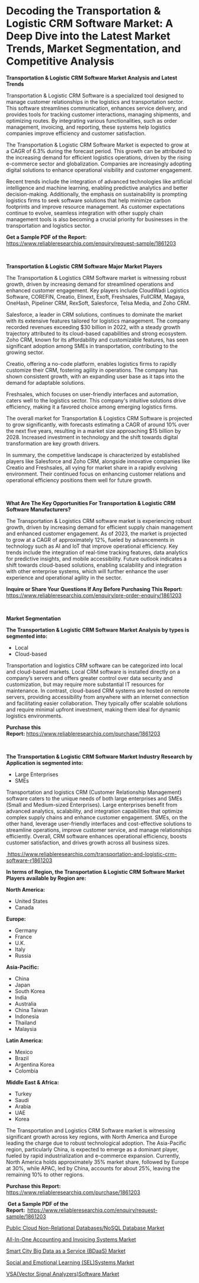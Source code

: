 <p><h1>Decoding the Transportation & Logistic CRM Software Market: A Deep Dive into the Latest Market Trends, Market Segmentation, and Competitive Analysis</h1></p><p><strong>Transportation & Logistic CRM Software Market Analysis and Latest Trends</strong></p>
<p><p>Transportation & Logistic CRM Software is a specialized tool designed to manage customer relationships in the logistics and transportation sector. This software streamlines communication, enhances service delivery, and provides tools for tracking customer interactions, managing shipments, and optimizing routes. By integrating various functionalities, such as order management, invoicing, and reporting, these systems help logistics companies improve efficiency and customer satisfaction.</p><p>The Transportation & Logistic CRM Software Market is expected to grow at a CAGR of 6.3% during the forecast period. This growth can be attributed to the increasing demand for efficient logistics operations, driven by the rising e-commerce sector and globalization. Companies are increasingly adopting digital solutions to enhance operational visibility and customer engagement. </p><p>Recent trends include the integration of advanced technologies like artificial intelligence and machine learning, enabling predictive analytics and better decision-making. Additionally, the emphasis on sustainability is prompting logistics firms to seek software solutions that help minimize carbon footprints and improve resource management. As customer expectations continue to evolve, seamless integration with other supply chain management tools is also becoming a crucial priority for businesses in the transportation and logistics sector.</p></p>
<p><strong>Get a Sample PDF of the Report:&nbsp;</strong> <a href="https://www.reliableresearchiq.com/enquiry/request-sample/1861203?utm_campaign=1087&utm_medium=2&utm_source=Github&utm_content=ia&utm_term=11032025&utm_id=transportation-logistic-crm-software">https://www.reliableresearchiq.com/enquiry/request-sample/1861203</a></p>
<p>&nbsp;</p>
<p><strong>Transportation & Logistic CRM Software Major Market Players</strong></p>
<p><p>The Transportation & Logistics CRM Software market is witnessing robust growth, driven by increasing demand for streamlined operations and enhanced customer engagement. Key players include CloudWadi Logistics Software, COREFIN, Creatio, Elinext, Exoft, Freshsales, FullCRM, Magaya, OneHash, Pipeliner CRM, RexSoft, Salesforce, Telsa Media, and Zoho CRM.</p><p>Salesforce, a leader in CRM solutions, continues to dominate the market with its extensive features tailored for logistics management. The company recorded revenues exceeding $30 billion in 2022, with a steady growth trajectory attributed to its cloud-based capabilities and strong ecosystem. Zoho CRM, known for its affordability and customizable features, has seen significant adoption among SMEs in transportation, contributing to the growing sector.</p><p>Creatio, offering a no-code platform, enables logistics firms to rapidly customize their CRM, fostering agility in operations. The company has shown consistent growth, with an expanding user base as it taps into the demand for adaptable solutions.</p><p>Freshsales, which focuses on user-friendly interfaces and automation, caters well to the logistics sector. This company's intuitive solutions drive efficiency, making it a favored choice among emerging logistics firms.</p><p>The overall market for Transportation & Logistics CRM Software is projected to grow significantly, with forecasts estimating a CAGR of around 10% over the next five years, resulting in a market size approaching $15 billion by 2028. Increased investment in technology and the shift towards digital transformation are key growth drivers.</p><p>In summary, the competitive landscape is characterized by established players like Salesforce and Zoho CRM, alongside innovative companies like Creatio and Freshsales, all vying for market share in a rapidly evolving environment. Their continued focus on enhancing customer relations and operational efficiency positions them well for future growth.</p></p>
<p>&nbsp;</p>
<p><strong>What Are The Key Opportunities For Transportation & Logistic CRM Software Manufacturers?</strong></p>
<p><p>The Transportation & Logistics CRM software market is experiencing robust growth, driven by increasing demand for efficient supply chain management and enhanced customer engagement. As of 2023, the market is projected to grow at a CAGR of approximately 12%, fueled by advancements in technology such as AI and IoT that improve operational efficiency. Key trends include the integration of real-time tracking features, data analytics for predictive insights, and mobile accessibility. Future outlook indicates a shift towards cloud-based solutions, enabling scalability and integration with other enterprise systems, which will further enhance the user experience and operational agility in the sector.</p></p>
<p><strong>Inquire or Share Your Questions If Any Before Purchasing This Report:</strong> <a href="https://www.reliableresearchiq.com/enquiry/pre-order-enquiry/1861203?utm_campaign=1087&utm_medium=2&utm_source=Github&utm_content=ia&utm_term=11032025&utm_id=transportation-logistic-crm-software">https://www.reliableresearchiq.com/enquiry/pre-order-enquiry/1861203</a></p>
<p>&nbsp;</p>
<p><strong>Market Segmentation</strong></p>
<p><strong>The Transportation & Logistic CRM Software Market Analysis by types is segmented into:</strong></p>
<p><ul><li>Local</li><li>Cloud-based</li></ul></p>
<p><p>Transportation and logistics CRM software can be categorized into local and cloud-based markets. Local CRM software is installed directly on a company’s servers and offers greater control over data security and customization, but may require more substantial IT resources for maintenance. In contrast, cloud-based CRM systems are hosted on remote servers, providing accessibility from anywhere with an internet connection and facilitating easier collaboration. They typically offer scalable solutions and require minimal upfront investment, making them ideal for dynamic logistics environments.</p></p>
<p><strong>Purchase this Report:&nbsp;</strong><a href="https://www.reliableresearchiq.com/purchase/1861203?utm_campaign=1087&utm_medium=2&utm_source=Github&utm_content=ia&utm_term=11032025&utm_id=transportation-logistic-crm-software">https://www.reliableresearchiq.com/purchase/1861203</a></p>
<p>&nbsp;</p>
<p><strong>The Transportation & Logistic CRM Software Market Industry Research by Application is segmented into:</strong></p>
<p><ul><li>Large Enterprises</li><li>SMEs</li></ul></p>
<p><p>Transportation and logistics CRM (Customer Relationship Management) software caters to the unique needs of both large enterprises and SMEs (Small and Medium-sized Enterprises). Large enterprises benefit from advanced analytics, scalability, and integration capabilities that optimize complex supply chains and enhance customer engagement. SMEs, on the other hand, leverage user-friendly interfaces and cost-effective solutions to streamline operations, improve customer service, and manage relationships efficiently. Overall, CRM software enhances operational efficiency, boosts customer satisfaction, and drives growth across all business sizes.</p></p>
<p><a href="https://www.reliableresearchiq.com/transportation-and-logistic-crm-software-r1861203?utm_campaign=1087&utm_medium=2&utm_source=Github&utm_content=ia&utm_term=11032025&utm_id=transportation-logistic-crm-software">&nbsp;https://www.reliableresearchiq.com/transportation-and-logistic-crm-software-r1861203</a></p>
<p><strong>In terms of Region, the Transportation & Logistic CRM Software Market Players available by Region are:</strong></p>
<p>
    <p> <strong> North America: </strong>
        <ul>
            <li>United States</li>
            <li>Canada</li>
        </ul>
        </p> 
    <p> <strong> Europe: </strong>
        <ul>
            <li>Germany</li>
            <li>France</li>
            <li>U.K.</li>
            <li>Italy</li>
            <li>Russia</li>
        </ul>
        </p> 
    <p> <strong> Asia-Pacific: </strong>
        <ul>
            <li>China</li>
            <li>Japan</li>
            <li>South Korea</li>
            <li>India</li>
            <li>Australia</li>
            <li>China Taiwan</li>
            <li>Indonesia</li>
            <li>Thailand</li>
            <li>Malaysia</li>
        </ul>
        </p> 
    <p> <strong> Latin America: </strong>
        <ul>
            <li>Mexico</li>
            <li>Brazil</li>
            <li>Argentina Korea</li>
            <li>Colombia</li>
        </ul>
        </p> 
    <p> <strong> Middle East & Africa: </strong>
        <ul>
            <li>Turkey</li>
            <li>Saudi</li>
            <li>Arabia</li>
            <li>UAE</li>
            <li>Korea</li>
        </ul>
    </p>
    </p>
<p><p>The Transportation and Logistics CRM Software market is witnessing significant growth across key regions, with North America and Europe leading the charge due to robust technological adoption. The Asia-Pacific region, particularly China, is expected to emerge as a dominant player, fueled by rapid industrialization and e-commerce expansion. Currently, North America holds approximately 35% market share, followed by Europe at 30%, while APAC, led by China, accounts for about 25%, leaving the remaining 10% to other regions.</p></p>
<p><strong>Purchase this Report: </strong><a href="https://www.reliableresearchiq.com/purchase/1861203?utm_campaign=1087&utm_medium=2&utm_source=Github&utm_content=ia&utm_term=11032025&utm_id=transportation-logistic-crm-software">https://www.reliableresearchiq.com/purchase/1861203</a></p>
<p>&nbsp;<strong>Get a Sample PDF of the Report:&nbsp;&nbsp;</strong><a href="https://www.reliableresearchiq.com/enquiry/request-sample/1861203?utm_campaign=1087&utm_medium=2&utm_source=Github&utm_content=ia&utm_term=11032025&utm_id=transportation-logistic-crm-software">https://www.reliableresearchiq.com/enquiry/request-sample/1861203</a></p>
<p><strong></strong></p>
<p><p><a href="https://github.com/foddekampo/Market-Research-Report-List-1/blob/main/public-cloud-non-relational-databasesnosql-database-market.md?utm_campaign=1087&utm_medium=2&utm_source=Github&utm_content=ia&utm_term=11032025&utm_id=transportation-logistic-crm-software">Public Cloud Non-Relational Databases/NoSQL Database Market</a></p><p><a href="https://github.com/furnoirons9e/Market-Research-Report-List-1/blob/main/all-in-one-accounting-and-invoicing-systems-market.md?utm_campaign=1087&utm_medium=2&utm_source=Github&utm_content=ia&utm_term=11032025&utm_id=transportation-logistic-crm-software">All-In-One Accounting and Invoicing Systems Market</a></p><p><a href="https://github.com/laverkyllozc/Market-Research-Report-List-1/blob/main/smart-city-big-data-as-a-service-bdaas-market.md?utm_campaign=1087&utm_medium=2&utm_source=Github&utm_content=ia&utm_term=11032025&utm_id=transportation-logistic-crm-software">Smart City Big Data as a Service (BDaaS) Market</a></p><p><a href="https://github.com/clemmheisefy/Market-Research-Report-List-1/blob/main/social-and-emotional-learning-selsystems-market.md?utm_campaign=1087&utm_medium=2&utm_source=Github&utm_content=ia&utm_term=11032025&utm_id=transportation-logistic-crm-software">Social and Emotional Learning (SEL)Systems Market</a></p><p><a href="https://github.com/puttslukis59/Market-Research-Report-List-1/blob/main/vsavector-signal-analyzerssoftware-market.md?utm_campaign=1087&utm_medium=2&utm_source=Github&utm_content=ia&utm_term=11032025&utm_id=transportation-logistic-crm-software">VSA(Vector Signal Analyzers)Software Market</a></p></p>